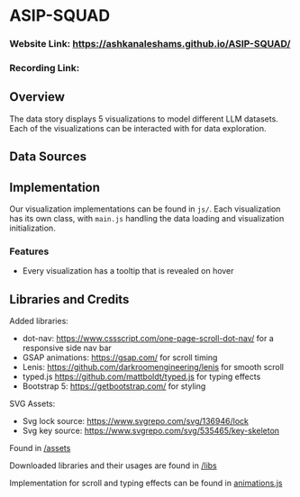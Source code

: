 # ASIP-SQUAD

### Website Link: https://ashkanaleshams.github.io/ASIP-SQUAD/
### Recording Link:

## Overview

The data story displays 5 visualizations to model different LLM datasets. Each of the visualizations can be interacted with for data exploration.

## Data Sources

## Implementation

Our visualization implementations can be found in `js/`. Each visualization has its own class, with `main.js` handling the data loading and visualization initialization.

### Features

- Every visualization has a tooltip that is revealed on hover

## Libraries and Credits

Added libraries:
- dot-nav: https://www.cssscript.com/one-page-scroll-dot-nav/ for a responsive side nav bar
- GSAP animations: https://gsap.com/ for scroll timing
- Lenis: https://github.com/darkroomengineering/lenis for smooth scroll
- typed.js https://github.com/mattboldt/typed.js for typing effects
- Bootstrap 5: https://getbootstrap.com/ for styling

SVG Assets:
- Svg lock source: https://www.svgrepo.com/svg/136946/lock 
- Svg key source: https://www.svgrepo.com/svg/535465/key-skeleton

Found in [/assets](https://github.com/AshkanAleshams/ASIP-SQUAD/blob/main/assets) 

Downloaded libraries and their usages are found in [/libs](https://github.com/AshkanAleshams/ASIP-SQUAD/tree/main/libs)

Implementation for scroll and typing effects can be found in [animations.js](https://github.com/AshkanAleshams/ASIP-SQUAD/blob/main/libs/animations.js)
